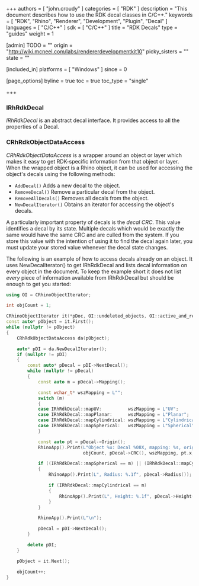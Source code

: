 +++
authors = [ "john.croudy" ]
categories = [ "RDK" ]
description = "This document describes how to use the RDK decal classes in C/C++."
keywords = [ "RDK", "Rhino", "Renderer", "Development", "Plugin", "Decal" ]
languages = [ "C/C++" ]
sdk = [ "C/C++" ]
title = "RDK Decals"
type = "guides"
weight = 1

[admin]
TODO = ""
origin = "http://wiki.mcneel.com/labs/rendererdevelopmentkit10"
picky_sisters = ""
state = ""

[included_in]
platforms = [ "Windows" ]
since = 0

[page_options]
byline = true
toc = true
toc_type = "single"

+++
### IRhRdkDecal
<a name="IRhRdkDecal"></a>
_IRhRdkDecal_ is an abstract decal interface. It provides access to all the properties of a Decal.

### CRhRdkObjectDataAccess
<a name="CRhRdkObjectDataAccess"></a>
_CRhRdkObjectDataAccess_ is a wrapper around an object or layer which makes it easy to get RDK-specific information from that object or layer. When the wrapped object is a Rhino object, it can be used for accessing the object's decals using the following methods:

* `AddDecal()` Adds a new decal to the object.
* `RemoveDecal()` Remove a particular decal from the object.
* `RemoveAllDecals()` Removes all decals from the object.
* `NewDecalIterator()` Obtains an iterator for accessing the object's decals.

A particularly important property of decals is the _decal CRC_. This value identifies a decal by its state. Multiple decals which would be exactly the same would have the same CRC and are culled from the system. If you store this value with the intention of using it to find the decal again later, you must update your stored value whenever the decal state changes.

The following is an example of how to access decals already on an object. It uses NewDecalIterator() to get IRhRdkDecal and lists decal information on every object in the document. To keep the example short it does not list _every_ piece of information available from IRhRdkDecal but should be enough to get you started:
```cpp
using OI = CRhinoObjectIterator;

int objCount = 1;

CRhinoObjectIterator it(*pDoc, OI::undeleted_objects, OI::active_and_reference_objects);
const auto* pObject = it.First();
while (nullptr != pObject)
{
	CRhRdkObjectDataAccess da(pObject);

	auto* pDI = da.NewDecalIterator();
	if (nullptr != pDI)
	{
		const auto* pDecal = pDI->NextDecal();
		while (nullptr != pDecal)
		{
			const auto m = pDecal->Mapping();

			const wchar_t* wszMapping = L"";
			switch (m)
			{
			case IRhRdkDecal::mapUV:          wszMapping = L"UV";          break;
			case IRhRdkDecal::mapPlanar:      wszMapping = L"Planar";      break;
			case IRhRdkDecal::mapCylindrical: wszMapping = L"Cylindrical"; break;
			case IRhRdkDecal::mapSpherical:   wszMapping = L"Spherical";   break;
			}

			const auto pt = pDecal->Origin();
			RhinoApp().Print(L"Object %u: Decal %08X, mapping: %s, origin: (%.1f, %.1f, %.1f)",
			                 objCount, pDecal->CRC(), wszMapping, pt.x, pt.y, pt.z);

			if ((IRhRdkDecal::mapSpherical == m) || (IRhRdkDecal::mapCylindrical == m))
			{
				RhinoApp().Print(L", Radius: %.1f", pDecal->Radius());

				if (IRhRdkDecal::mapCylindrical == m)
				{
					RhinoApp().Print(L", Height: %.1f", pDecal->Height());
				}
			}

			RhinoApp().Print(L"\n");

			pDecal = pDI->NextDecal();
		}

		delete pDI;
	}

	pObject = it.Next();

	objCount++;
}
```
